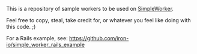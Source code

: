 This is a repository of sample workers to be used on [SimpleWorker](http://www.simpleworker.com).

Feel free to copy, steal, take credit for, or whatever you feel like doing with this code. ;)

For a Rails example, see: https://github.com/iron-io/simple_worker_rails_example
